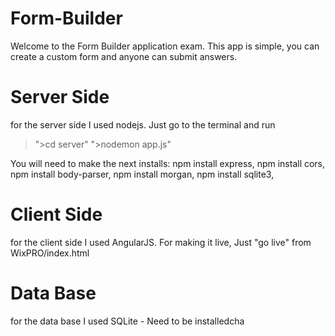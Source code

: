 # Form-Builder

Welcome to the Form Builder application exam. This app is simple, you can create a custom form and anyone can submit answers.

# Server Side
for the server side I used nodejs. 
Just go to the terminal and run
>">cd server"
">nodemon app.js"

You will need to make the next installs:
npm install express,
npm install cors,
npm install body-parser,
npm install morgan,
npm install sqlite3,

# Client Side
for the client side I used AngularJS.
For making it live, Just "go live" from WixPRO/index.html

# Data Base
for the data base I used SQLite - Need to be installedcha